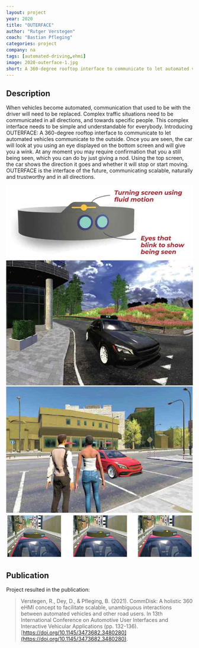 ```yaml
---
layout: project
year: 2020
title: "OUTERFACE"
author: "Rutger Verstegen"
coach: "Bastian Pfleging"
categories: project
company: na
tags: [automated-driving,ehmi]
image: 2020-outerface-1.jpg
short: A 360-degree rooftop interface to communicate to let automated vehicles communicate to the outside.
---
```


## Description
When vehicles become automated, communication that used to be with the driver will need to be replaced. Complex traffic situations need to be communicated in all directions, and towards specific people. This complex interface needs to be simple and understandable for everybody. Introducing OUTERFACE: A 360-degree rooftop interface to communicate to let automated vehicles communicate to the outside. Once you are seen, the car will look at you using an eye displayed on the bottom screen and will give you a wink. At any moment you may require confirmation that you a still being seen, which you can do by just giving a nod. Using the top screen, the car shows the direction it goes and whether it will stop or start moving. OUTERFACE is the interface of the future, communicating scalable, naturally and trustworthy and in all directions.

<div class="project-image">
  <img src="/assets/img/2020-outerface-2.jpg">
</div>
<div class="project-image">
  <img src="/assets/img/2020-outerface-3.jpg">
</div>
<div class="project-image">
  <img src="/assets/img/2020-outerface-4.jpg">
</div>
<div class="project-image">
  <img src="/assets/img/2020-outerface-5.jpg">
</div>

## Publication
Project resulted in the publication:

> Verstegen, R., Dey, D., & Pfleging, B. (2021). CommDisk: A holistic 360 eHMI concept to facilitate scalable, unambiguous interactions between automated vehicles and other road users. In 13th International Conference on Automotive User Interfaces and Interactive Vehicular Applications (pp. 132-136). [https://doi.org/10.1145/3473682.3480280](https://doi.org/10.1145/3473682.3480280).